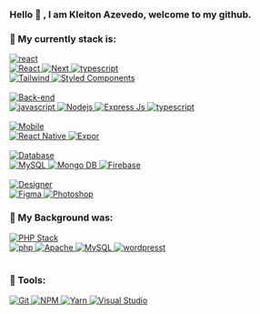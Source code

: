 ### Hello  👋 , I am Kleiton Azevedo, welcome to my github.

###  :dart: My currently stack is:

<a href="#">
      <img alt="react" src="https://img.shields.io/badge/ Front--end ( HTML5, CSS3, JAVASCRIPT )-white.svg?style=for-the-badge&logo=swagger&logoColor=black" />
</a>

<br/>


<a href="#">
      <img alt="React" src="https://img.shields.io/badge/react-0076D0.svg?style=for-the-badge&logo=react&logoColor=white" />
</a>

<a href="#">
      <img alt="Next" src="https://img.shields.io/badge/next-0076D0.svg?style=for-the-badge&logo=next.js&logoColor=white" />
</a>
<a href="#">
      <img alt="typescript" src="https://img.shields.io/badge/typescript-0076D0.svg?style=for-the-badge&logo=typescript&logoColor=white" />
</a>

<br/>

<a href="#">
      <img alt="Tailwind" src="https://img.shields.io/badge/Tailwind-0076D0.svg?style=for-the-badge&logo=tailwindcss&logoColor=white" />
</a>

<a href="#">
      <img alt="Styled Components" src="https://img.shields.io/badge/Styled Components-0076D0.svg?style=for-the-badge&logo=styledcomponents&logoColor=white" />
</a>
<br/>
<br/>


<a href="#">
      <img alt="Back-end" src="https://img.shields.io/badge/ Back--end-white.svg?style=for-the-badge&logo=swagger&logoColor=black" />
</a> 
<br/>

<a href="#">
      <img alt="javascript" src="https://img.shields.io/badge/JavaScript-0076D0.svg?style=for-the-badge&logo=javascript&logoColor=white" />
</a>
<a href="#">
      <img alt="Nodejs" src="https://img.shields.io/badge/node-0076D0.svg?style=for-the-badge&logo=node.js&logoColor=white" />
</a>

<a href="#">
      <img alt="Express Js" src="https://img.shields.io/badge/express JS-0076D0.svg?style=for-the-badge&logo=express&logoColor=white" />
</a>
<a href="#">
      <img alt="typescript" src="https://img.shields.io/badge/typescript-0076D0.svg?style=for-the-badge&logo=typescript&logoColor=white" />
</a>
<br/>
<br/>

<a href="#">
      <img alt="Mobile" src="https://img.shields.io/badge/ Mobile ( HTML5, CSS3, JAVASCRIPT )-white.svg?style=for-the-badge&logo=swagger&logoColor=black" />
</a>
<br/>
<a href="#">
      <img alt="React Native" src="https://img.shields.io/badge/react Native-0076D0.svg?style=for-the-badge&logo=react&logoColor=white" />
</a>
<a href="#">
      <img alt="Expor" src="https://img.shields.io/badge/Expo-0076D0.svg?style=for-the-badge&logo=expo&logoColor=white" />
</a>

<br/>
<br/>
<a href="#">
      <img alt="Database" src="https://img.shields.io/badge/ Database-white.svg?style=for-the-badge&logo=swagger&logoColor=black" />
</a>
<br/>

<a href="#">
      <img alt="MySQL" src="https://img.shields.io/badge/MySQL-0076D0.svg?style=for-the-badge&logo=mysql&logoColor=white" />
</a>

<a href="#">
      <img alt="Mongo DB" src="https://img.shields.io/badge/Mongo DB-0076D0.svg?style=for-the-badge&logo=mongodb&logoColor=white" />
</a>

<a href="#">
      <img alt="Firebase" src="https://img.shields.io/badge/Firebase-0076D0.svg?style=for-the-badge&logo=firebase&logoColor=white" />
</a>

<br/>
<br/>

<a href="#">
      <img alt="Designer" src="https://img.shields.io/badge/ Designer-white.svg?style=for-the-badge&logo=swagger&logoColor=black" />
</a>
<br/>
<a href="#">
      <img alt="Figma" src="https://img.shields.io/badge/Figma-0076D0.svg?style=for-the-badge&logo=figma&logoColor=white" />
</a>
<a href="#">
      <img alt="Photoshop" src="https://img.shields.io/badge/Photoshop-0076D0.svg?style=for-the-badge&logo=adobe-photoshop&logoColor=white" />
</a>
<br/>


### :school_satchel: My Background was:


<a href="#">
      <img alt="PHP Stack" src="https://img.shields.io/badge/ PHP-- Stack (LAMP)-white.svg?style=for-the-badge&logo=swagger&logoColor=black" />
</a>
<br/>
<a href="#">
      <img alt="php" src="https://img.shields.io/badge/php-0076D0.svg?style=for-the-badge&logo=php&logoColor=white" />
</a>

<a href="#">
      <img alt="Apache" src="https://img.shields.io/badge/apache-0076D0.svg?style=for-the-badge&logo=apache&logoColor=white" />
</a>
<a href="#">
      <img alt="MySQL" src="https://img.shields.io/badge/MySQL-0076D0.svg?style=for-the-badge&logo=mysql&logoColor=white" />
</a>

<a href="#">
      <img alt="wordpresst" src="https://img.shields.io/badge/Wordpress-0076D0.svg?style=for-the-badge&logo=wordpress&logoColor=white" />
</a>
<br/>
<br/>

### :wrench: Tools:

<a href="#">
      <img alt="Git" src="https://img.shields.io/badge/Git-0076D0.svg?style=for-the-badge&logo=git&logoColor=white" />
</a>


<a href="#">
      <img alt="NPM" src="https://img.shields.io/badge/NPM-0076D0.svg?style=for-the-badge&logo=npm&logoColor=white" />
</a>
<a href="#">
      <img alt="Yarn" src="https://img.shields.io/badge/Yarn-0076D0.svg?style=for-the-badge&logo=yarn&logoColor=white" />
</a>

<a href="#">
      <img alt="Visual Studio" src="https://img.shields.io/badge/Visual Studio-0076D0.svg?style=for-the-badge&logo=visualstudio&logoColor=white" />
</a>


